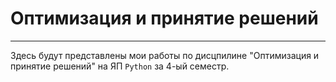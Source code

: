 # Оптимизация и принятие решений
---
Здесь будут представлены мои работы по дисцпилине "Оптимизация и принятие решений" на ЯП `Python` за 4-ый семестр.
